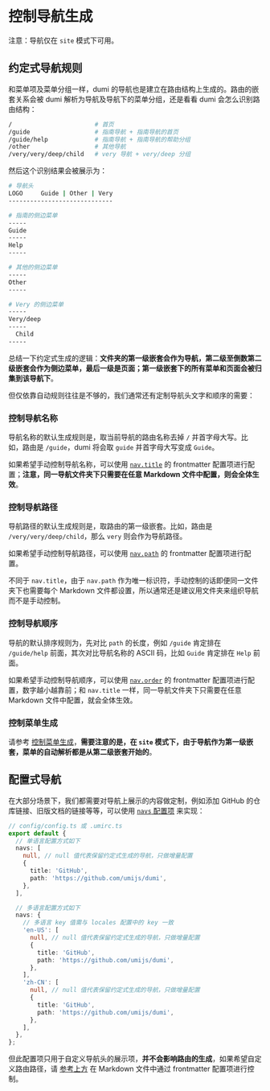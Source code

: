 # 控制导航生成

<Alert>
注意：导航仅在 <code>site</code> 模式下可用。
</Alert>

## 约定式导航规则

和菜单项及菜单分组一样，dumi 的导航也是建立在路由结构上生成的。路由的嵌套关系会被 dumi 解析为导航及导航下的菜单分组，还是看看 dumi 会怎么识别路由结构：

```bash
/                       # 首页
/guide                  # 指南导航 + 指南导航的首页
/guide/help             # 指南导航 + 指南导航的帮助分组
/other                  # 其他导航
/very/very/deep/child   # very 导航 + very/deep 分组
```

然后这个识别结果会被展示为：

```bash
# 导航头
LOGO     Guide | Other | Very
-----------------------------

# 指南的侧边菜单
-----
Guide
-----
Help
-----

# 其他的侧边菜单
-----
Other
-----

# Very 的侧边菜单
-----
Very/deep
-----
  Child
-----
```

总结一下约定式生成的逻辑：**文件夹的第一级嵌套会作为导航，第二级至倒数第二级嵌套会作为侧边菜单，最后一级是页面；第一级嵌套下的所有菜单和页面会被归集到该导航下**。

但仅依靠自动规则往往是不够的，我们通常还有定制导航头文字和顺序的需要：

### 控制导航名称

导航名称的默认生成规则是，取当前导航的路由名称去掉 `/` 并首字母大写。比如，路由是 `/guide`，dumi 将会取 `guide` 并首字母大写变成 `Guide`。

如果希望手动控制导航名称，可以使用 [`nav.title`](/config/frontmatter#navtitle) 的 frontmatter 配置项进行配置；**注意，同一导航文件夹下只需要在任意 Markdown 文件中配置，则会全体生效**。

### 控制导航路径

导航路径的默认生成规则是，取路由的第一级嵌套。比如，路由是 `/very/very/deep/child`，那么 `very` 则会作为导航路径。

如果希望手动控制导航路径，可以使用 [`nav.path`](/config/frontmatter#navpath) 的 frontmatter 配置项进行配置。

不同于 `nav.title`，由于 `nav.path` 作为唯一标识符，手动控制的话即便同一文件夹下也需要每个 Markdown 文件都设置，所以通常还是建议用文件夹来组织导航而不是手动控制。

### 控制导航顺序

导航的默认排序规则为，先对比 `path` 的长度，例如 `/guide` 肯定排在 `/guide/help` 前面，其次对比导航名称的 ASCII 码，比如 `Guide` 肯定排在 `Help` 前面。

如果希望手动控制导航顺序，可以使用 [`nav.order`](/config/frontmatter#navorder) 的 frontmatter 配置项进行配置，数字越小越靠前；和 `nav.title` 一样，同一导航文件夹下只需要在任意 Markdown 文件中配置，就会全体生效。

### 控制菜单生成

请参考 [控制菜单生成](/guide/control-menu-generate)，**需要注意的是，在 `site` 模式下，由于导航作为第一级嵌套，菜单的自动解析都是从第二级嵌套开始的**。

## 配置式导航

在大部分场景下，我们都需要对导航上展示的内容做定制，例如添加 GitHub 的仓库链接、旧版文档的链接等等，可以使用 [`navs` 配置项](/config#navs) 来实现：

```ts
// config/config.ts 或 .umirc.ts
export default {
  // 单语言配置方式如下
  navs: [
    null, // null 值代表保留约定式生成的导航，只做增量配置
    {
      title: 'GitHub',
      path: 'https://github.com/umijs/dumi',
    },
  ],

  // 多语言配置方式如下
  navs: {
    // 多语言 key 值需与 locales 配置中的 key 一致
    'en-US': [
      null, // null 值代表保留约定式生成的导航，只做增量配置
      {
        title: 'GitHub',
        path: 'https://github.com/umijs/dumi',
      },
    ],
    'zh-CN': [
      null, // null 值代表保留约定式生成的导航，只做增量配置
      {
        title: 'GitHub',
        path: 'https://github.com/umijs/dumi',
      },
    ],
  },
};
```

但此配置项只用于自定义导航头的展示项，**并不会影响路由的生成**，如果希望自定义路由路径，请 [参考上方](#控制导航路径) 在 Markdown 文件中通过 frontmatter 配置项进行控制。
